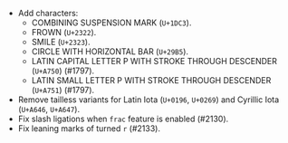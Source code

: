 * Add characters:
  - COMBINING SUSPENSION MARK (`U+1DC3`).
  - FROWN (`U+2322`).
  - SMILE (`U+2323`).
  - CIRCLE WITH HORIZONTAL BAR (`U+29B5`).
  - LATIN CAPITAL LETTER P WITH STROKE THROUGH DESCENDER (`U+A750`) (#1797).
  - LATIN SMALL LETTER P WITH STROKE THROUGH DESCENDER (`U+A751`) (#1797).
* Remove tailless variants for Latin Iota (`U+0196`, `U+0269`) and Cyrillic Iota (`U+A646`, `U+A647`).
* Fix slash ligations when `frac` feature is enabled (#2130).
* Fix leaning marks of turned `r` (#2133).
